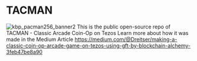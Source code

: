 # TACMAN
![kbp_pacman256_banner2](https://user-images.githubusercontent.com/2120817/233927879-f9b869b1-cfb0-4c51-b16a-f8e0ac5f30c1.jpg)
This is the public open-source repo of TACMAN - Classic Arcade Coin-Op on Tezos
Learn more about how it was made in the Medium Article
https://medium.com/@Dreitser/making-a-classic-coin-op-arcade-game-on-tezos-using-gft-by-blockchain-alchemy-3feb47be8a90
